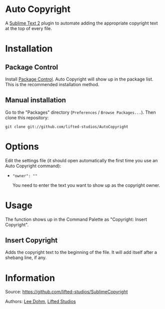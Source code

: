 # Auto Copyright

A [Sublime Text 2](http://www.sublimetext.com/) plugin to automate adding the appropriate copyright text at the top of every file.

# Installation

## Package Control

Install [Package Control](http://wbond.net/sublime_packages/package_control).  Auto Copyright will show up in the package list.  This is the recommended installation method.

## Manual installation

Go to the "Packages" directory (`Preferences` / `Browse Packages...`).  Then clone this repository:

    git clone git://github.com/lifted-studios/AutoCopyright

# Options

Edit the settings file (it should open automatically the first time you use an Auto Copyright command):

*   `"owner": ""`

    You need to enter the text you want to show up as the copyright owner.

# Usage

The function shows up in the Command Palette as "Copyright: Insert Copyright".

## Insert Copyright

Adds the copyright text to the beginning of the file.  It will add itself after a shebang line, if any.

# Information

Source: https://github.com/lifted-studios/SublimeCopyright

Authors: [Lee Dohm](https://github.com/lee-dohm/), [Lifted Studios](https://github.com/lifted-studios/)
